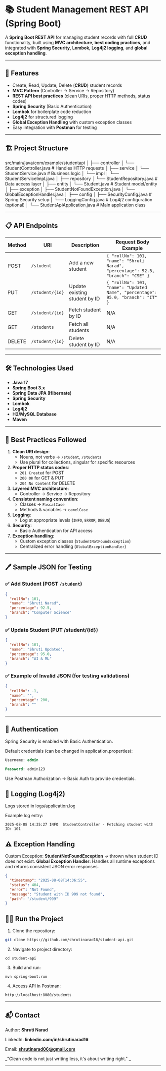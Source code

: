 # 📚 Student Management REST API (Spring Boot)

A **Spring Boot REST API** for managing student records with full **CRUD** functionality, built using **MVC architecture**, **best coding practices**, and integrated with **Spring Security**, **Lombok**, **Log4j2 logging**, and **global exception handling**.

---

## 🚀 Features
- Create, Read, Update, Delete (**CRUD**) student records
- **MVC Pattern** (Controller → Service → Repository)
- **REST API best practices** (clean URIs, proper HTTP methods, status codes)
- **Spring Security** (Basic Authentication)
- **Lombok** for boilerplate code reduction
- **Log4j2** for structured logging
- **Global Exception Handling** with custom exception classes
- Easy integration with **Postman** for testing

---

## 🏗 Project Structure
src/main/java/com/example/studentapi
│
├── controller
│ └── StudentController.java # Handles HTTP requests
│
├── service
│ └── StudentService.java # Business logic
│ └── impl
│ └── StudentServiceImpl.java
│
├── repository
│ └── StudentRepository.java # Data access layer
│
├── entity
│ └── Student.java # Student model/entity
│
├── exception
│ ├── StudentNotFoundException.java
│ └── GlobalExceptionHandler.java
│
├── config
│ ├── SecurityConfig.java # Spring Security setup
│ └── LoggingConfig.java # Log4j2 configuration (optional)
│
└── StudentApiApplication.java # Main application class

---
## 📋 API Endpoints

| Method | URI                 | Description                      | Request Body Example |
|--------|---------------------|----------------------------------|----------------------|
| POST   | `/student`          | Add a new student                | `{ "rollNo": 101, "name": "Shruti Narad", "percentage": 92.5, "branch": "CSE" }` |
| PUT    | `/student/{id}`     | Update existing student by ID    | `{ "rollNo": 101, "name": "Updated Name", "percentage": 95.0, "branch": "IT" }` |
| GET    | `/student/{id}`     | Fetch student by ID              | N/A |
| GET    | `/students`         | Fetch all students               | N/A |
| DELETE | `/student/{id}`     | Delete student by ID             | N/A |

---

## 🛠 Technologies Used
- **Java 17**
- **Spring Boot 3.x**
- **Spring Data JPA (Hibernate)**
- **Spring Security**
- **Lombok**
- **Log4j2**
- **H2/MySQL Database**
- **Maven**

---

## 🧩 Best Practices Followed
1. **Clean URI design**:
   - Nouns, not verbs → `/student`, `/students`
   - Use plural for collections, singular for specific resources
2. **Proper HTTP status codes**:
   - `201 Created` for POST
   - `200 OK` for GET & PUT
   - `204 No Content` for DELETE
3. **Layered MVC architecture**:
   - Controller → Service → Repository
4. **Consistent naming convention**:
   - Classes → `PascalCase`
   - Methods & variables → `camelCase`
5. **Logging**:
   - Log at appropriate levels (`INFO`, `ERROR`, `DEBUG`)
6. **Security**:
   - Basic Authentication for API access
7. **Exception handling**:
   - Custom exception classes (`StudentNotFoundException`)
   - Centralized error handling (`GlobalExceptionHandler`)

---

## 🖊 Sample JSON for Testing

### ✅ Add Student (POST `/student`)
```json
{
  "rollNo": 101,
  "name": "Shruti Narad",
  "percentage": 92.5,
  "branch": "Computer Science"
}
```

### ✅ Update Student (PUT /student/{id})
```json
{
  "rollNo": 101,
  "name": "Shruti Updated",
  "percentage": 95.0,
  "branch": "AI & ML"
}
```
### ✅ Example of Invalid JSON (for testing validations)

```json
{
  "rollNo": -1,
  "name": "",
  "percentage": 200,
  "branch": ""
}
```
---

## 🔐 Authentication
Spring Security is enabled with Basic Authentication.

Default credentials (can be changed in application.properties):
```sql
Username: admin

Password: admin123
```
Use Postman Authorization → Basic Auth to provide credentials.

## 📜 Logging (Log4j2)
Logs stored in logs/application.log

Example log entry:
```pgsql
2025-08-08 14:35:27 INFO  StudentController - Fetching student with ID: 101
```

## ⚠ Exception Handling
Custom Exception:
**StudentNotFoundException** → thrown when student ID does not exist.
**Global Exception Handler:**
Handles all runtime exceptions and returns consistent JSON error responses.
```json
{
  "timestamp": "2025-08-08T14:36:55",
  "status": 404,
  "error": "Not Found",
  "message": "Student with ID 999 not found",
  "path": "/student/999"
}
```

## 🧑‍💻 Run the Project
1. Clone the repository:
```bash
git clone https://github.com/shrutinarad16/student-api.git
```
2. Navigate to project directory:
```
cd student-api
```
3. Build and run:
```
mvn spring-boot:run
```
4. Access API in Postman:
```
http://localhost:8080/students
```
---
## 📬 Contact
Author: **Shruti Narad**

LinkedIn: **linkedin.com/in/shrutinarad16**

Email: **shrutinarad06@gmail.com**

_"Clean code is not just writing less, it's about writing right." _


---
